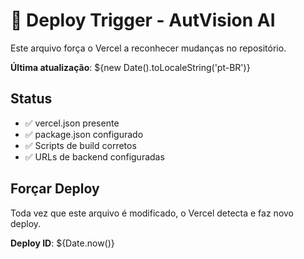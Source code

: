 # 🚀 Deploy Trigger - AutVision AI

Este arquivo força o Vercel a reconhecer mudanças no repositório.

**Última atualização**: ${new Date().toLocaleString('pt-BR')}

## Status
- ✅ vercel.json presente
- ✅ package.json configurado  
- ✅ Scripts de build corretos
- ✅ URLs de backend configuradas

## Forçar Deploy
Toda vez que este arquivo é modificado, o Vercel detecta e faz novo deploy.

**Deploy ID**: ${Date.now()}
